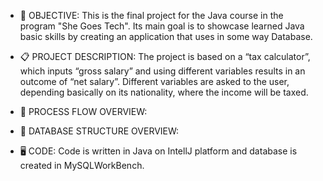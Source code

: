 - 🎯 OBJECTIVE:
This is the final project for the Java course in the program "She Goes Tech". Its main goal is to showcase learned Java basic skills by creating an application that uses in some way Database.

- 📋 PROJECT DESCRIPTION:
The project is based on a “tax calculator”, which inputs “gross salary” and using different variables results in an outcome of “net salary”. Different variables are asked to the user, depending basically on its nationality, where the income will be taxed.

- 🔀 PROCESS FLOW OVERVIEW:


- 📑 DATABASE STRUCTURE OVERVIEW:



- 🖥️ CODE:
Code is written in Java on IntellJ platform and database is created in MySQLWorkBench.



